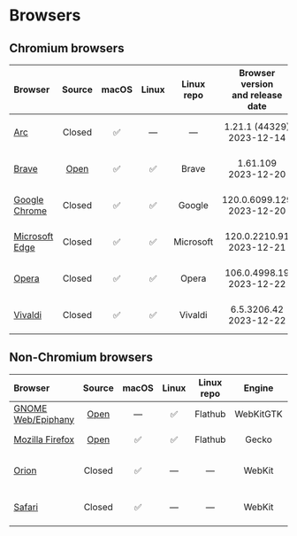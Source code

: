 # Browsers

## Chromium browsers

| Browser | Source | macOS | Linux | Linux repo | Browser version<br>and release date | [Chromium](https://chromiumdash.appspot.com/releases) version<br>and release date |
|:--|:-:|:-:|:-:|:-:|:-:|:-:|
| [Arc](https://resources.arc.net/en/articles/8233343-release-notes) | Closed | ✅ | &mdash; | &mdash; | 1.21.1 (44329)<br>2023-12-14 | Stable 120.0.6099.109<br>2023-12-11 |
| [Brave](https://github.com/brave/brave-browser/releases) | [Open](https://github.com/brave/brave-browser) | ✅ | ✅ | Brave | 1.61.109<br>2023-12-20 | Stable 120.0.6099.144<br>2023-12-19 |
| [Google Chrome](https://chromereleases.googleblog.com/search/label/Stable%20updates) | Closed | ✅ | ✅ | Google | 120.0.6099.129<br>2023-12-20 | Stable 120.0.6099.129<br>2023-12-20 |
| [Microsoft Edge](https://learn.microsoft.com/en-us/deployedge/microsoft-edge-relnote-stable-channel) | Closed | ✅ | ✅ | Microsoft | 120.0.2210.91<br>2023-12-21 | Stable 120.0.6099.130<br>2023-12-19 |
| [Opera](https://blogs.opera.com/desktop/) | Closed | ✅ | ✅ | Opera | 106.0.4998.19<br>2023-12-22 | Stable 120.0.6099.130<br>2023-12-19 | 
| [Vivaldi](https://vivaldi.com/blog/desktop/updates/) | Closed | ✅ | ✅ | Vivaldi | 6.5.3206.42<br>2023-12-22 | Extended stable<br>120.0.6099.121<br>2023-12-12 |

## Non-Chromium browsers

| Browser | Source | macOS | Linux | Linux repo | Engine | Browser version<br>and release date |
|:--|:-:|:-:|:-:|:-:|:-:|:-:|
| [GNOME Web/Epiphany](https://gitlab.gnome.org/GNOME/epiphany/-/releases) | [Open](https://gitlab.gnome.org/GNOME/epiphany) | &mdash; | ✅ | Flathub | WebKitGTK | 45.1<br>2023-11-06 |
| [Mozilla Firefox](https://groups.google.com/a/mozilla.org/g/announce) | [Open](https://hg.mozilla.org/mozilla-central/) | ✅ | ✅ | Flathub | Gecko | 121.0<br>2023-12-19 |
| [Orion](https://kagi.com/orion/updates/orion-release-notes.html) | Closed | ✅ | &mdash; | &mdash; | WebKit | 0.99.126.4.1-beta<br>(WebKit 618.1.2)<br>2023-12-13 |
| [Safari](https://developer.apple.com/documentation/safari-release-notes/) | Closed | ✅ | &mdash; | &mdash; | WebKit | 17.2.1 (19617.1.17.11.12)<br>2023-12-19 |
